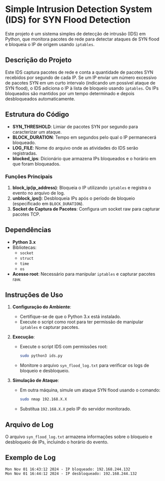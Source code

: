 # Simple Intrusion Detection System (IDS) for SYN Flood Detection

Este projeto é um sistema simples de detecção de intrusão (IDS) em Python, que monitora pacotes de rede para detectar ataques de SYN flood e bloqueia o IP de origem usando `iptables`.

## Descrição do Projeto

Este IDS captura pacotes de rede e conta a quantidade de pacotes SYN recebidos por segundo de cada IP. Se um IP enviar um número excessivo de pacotes SYN em um curto intervalo (indicando um possível ataque de SYN flood), o IDS adiciona o IP à lista de bloqueio usando `iptables`. Os IPs bloqueados são mantidos por um tempo determinado e depois desbloqueados automaticamente.

## Estrutura do Código

- **SYN_THRESHOLD**: Limiar de pacotes SYN por segundo para caracterizar um ataque.
- **BLOCK_DURATION**: Tempo em segundos pelo qual o IP permanecerá bloqueado.
- **LOG_FILE**: Nome do arquivo onde as atividades do IDS serão registradas.
- **blocked_ips**: Dicionário que armazena IPs bloqueados e o horário em que foram bloqueados.

### Funções Principais

1. **block_ip(ip_address)**: Bloqueia o IP utilizando `iptables` e registra o evento no arquivo de log.
2. **unblock_ips()**: Desbloqueia IPs após o período de bloqueio (especificado em `BLOCK_DURATION`).
3. **Socket de Captura de Pacotes**: Configura um socket raw para capturar pacotes TCP.

## Dependências

- **Python 3.x**
- Bibliotecas:
  - `socket`
  - `struct`
  - `time`
  - `os`
- **Acesso root**: Necessário para manipular `iptables` e capturar pacotes raw.

## Instruções de Uso

1. **Configuração do Ambiente**:
   - Certifique-se de que o Python 3.x está instalado.
   - Execute o script como root para ter permissão de manipular `iptables` e capturar pacotes.

2. **Execução**:
   - Execute o script IDS com permissões root:
     ```bash
     sudo python3 ids.py
     ```
   - Monitore o arquivo `syn_flood_log.txt` para verificar os logs de bloqueio e desbloqueio.

3. **Simulação de Ataque**:
   - Em outra máquina, simule um ataque SYN flood usando o comando:
     ```bash
     sudo nmap 192.168.X.X
     ```
   - Substitua `192.168.X.X` pelo IP do servidor monitorado.

## Arquivo de Log

O arquivo `syn_flood_log.txt` armazena informações sobre o bloqueio e desbloqueio de IPs, incluindo o horário do evento.

## Exemplo de Log

```plaintext
Mon Nov 01 16:43:12 2024 - IP bloqueado: 192.168.244.132
Mon Nov 01 16:44:12 2024 - IP desbloqueado: 192.168.244.132
